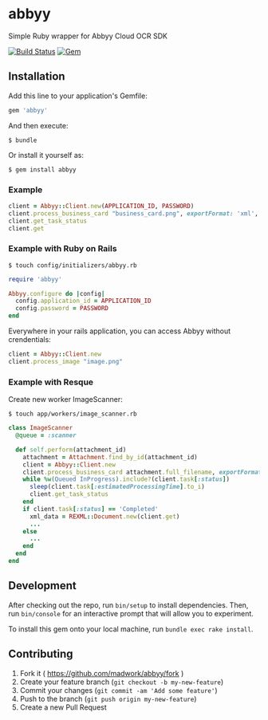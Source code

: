 # abbyy

Simple Ruby wrapper for Abbyy Cloud OCR SDK

[![Build Status](https://img.shields.io/travis/madwork/abbyy.svg)](https://travis-ci.org/madwork/abbyy)
[![Gem](https://img.shields.io/gem/v/abbyy.svg)](https://rubygems.org/gems/abbyy)

## Installation

Add this line to your application's Gemfile:

```ruby
gem 'abbyy'
```

And then execute:

    $ bundle

Or install it yourself as:

    $ gem install abbyy

### Example

```ruby
client = Abbyy::Client.new(APPLICATION_ID, PASSWORD)
client.process_business_card "business_card.png", exportFormat: 'xml', imageSource: 'photo'
client.get_task_status
client.get
```

### Example with Ruby on Rails

    $ touch config/initializers/abbyy.rb

```ruby
require 'abbyy'

Abbyy.configure do |config|
  config.application_id = APPLICATION_ID
  config.password = PASSWORD
end
```

Everywhere in your rails application, you can access Abbyy without crendentials:

```ruby
client = Abbyy::Client.new
client.process_image "image.png"
```

### Example with Resque

Create new worker ImageScanner:

    $ touch app/workers/image_scanner.rb

```ruby
class ImageScanner
  @queue = :scanner

  def self.perform(attachment_id)
    attachment = Attachment.find_by_id(attachment_id)
    client = Abbyy::Client.new
    client.process_business_card attachment.full_filename, exportFormat: 'xml', imageSource: 'photo'
    while %w(Queued InProgress).include?(client.task[:status])
      sleep(client.task[:estimatedProcessingTime].to_i)
      client.get_task_status
    end
    if client.task[:status] == 'Completed'
      xml_data = REXML::Document.new(client.get)
      ...
    else
      ...
    end
  end
end
```

## Development

After checking out the repo, run `bin/setup` to install dependencies. Then, run `bin/console` for an interactive prompt that will allow you to experiment.

To install this gem onto your local machine, run `bundle exec rake install`.

## Contributing

1. Fork it ( https://github.com/madwork/abbyy/fork )
2. Create your feature branch (`git checkout -b my-new-feature`)
3. Commit your changes (`git commit -am 'Add some feature'`)
4. Push to the branch (`git push origin my-new-feature`)
5. Create a new Pull Request
